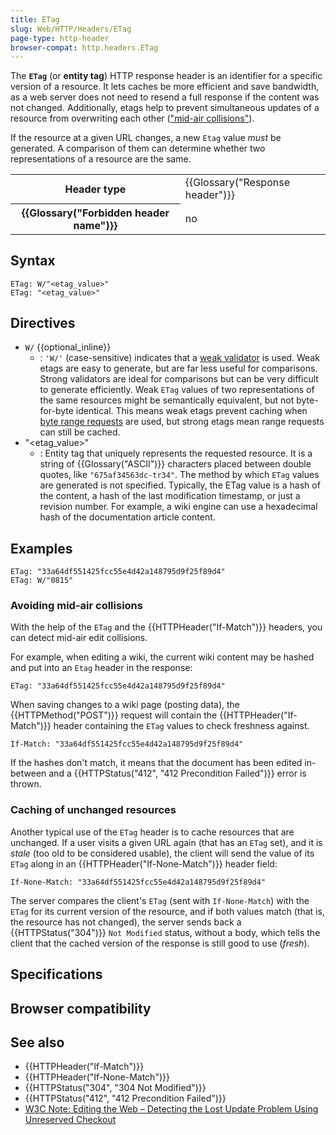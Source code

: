 ```yaml
---
title: ETag
slug: Web/HTTP/Headers/ETag
page-type: http-header
browser-compat: http.headers.ETag
---
```




The **`ETag`** (or **entity tag**) HTTP response header is an identifier for a
specific version of a resource. It lets caches be more efficient and save bandwidth, as
a web server does not need to resend a full response if the content was not changed.
Additionally, etags help to prevent simultaneous updates of a resource from overwriting
each other (["mid-air collisions"](#avoiding_mid-air_collisions)).

If the resource at a given URL changes, a new `Etag` value _must_ be
generated. A comparison of them can determine whether two representations of a resource
are the same.

<table class="properties">
  <tbody>
    <tr>
      <th scope="row">Header type</th>
      <td>{{Glossary("Response header")}}</td>
    </tr>
    <tr>
      <th scope="row">{{Glossary("Forbidden header name")}}</th>
      <td>no</td>
    </tr>
  </tbody>
</table>

## Syntax

```http
ETag: W/"<etag_value>"
ETag: "<etag_value>"
```

## Directives

- `W/` {{optional_inline}}
  - : `'W/'` (case-sensitive) indicates that a [weak validator](/Web/HTTP/Conditional_requests#weak_validation)
    is used. Weak etags are easy to generate, but are far less useful for comparisons.
    Strong validators are ideal for comparisons but can be very difficult to generate
    efficiently. Weak `ETag` values of two representations of the same
    resources might be semantically equivalent, but not byte-for-byte identical. This
    means weak etags prevent caching when [byte range requests](/Web/HTTP/Headers/Accept-Ranges) are used,
    but strong etags mean range requests can still be cached.
- "\<etag_value>"
  - : Entity tag that uniquely represents the requested resource. It is a string of {{Glossary("ASCII")}}
    characters placed between double quotes, like `"675af34563dc-tr34"`. The
    method by which `ETag` values are generated is not specified. Typically, the ETag value
    is a hash of the content, a hash of the last modification timestamp, or just a revision number.
    For example, a wiki engine can use a hexadecimal hash of the documentation article content.

## Examples

```http
ETag: "33a64df551425fcc55e4d42a148795d9f25f89d4"
ETag: W/"0815"
```

### Avoiding mid-air collisions

With the help of the `ETag` and the {{HTTPHeader("If-Match")}} headers, you
can detect mid-air edit collisions.

For example, when editing a wiki, the current wiki content may be hashed
and put into an `Etag` header in the response:

```http
ETag: "33a64df551425fcc55e4d42a148795d9f25f89d4"
```

When saving changes to a wiki page (posting data), the {{HTTPMethod("POST")}} request
will contain the {{HTTPHeader("If-Match")}} header containing the `ETag`
values to check freshness against.

```http
If-Match: "33a64df551425fcc55e4d42a148795d9f25f89d4"
```

If the hashes don't match, it means that the document has been edited in-between and a
{{HTTPStatus("412", "412 Precondition Failed")}} error is thrown.

### Caching of unchanged resources

Another typical use of the `ETag` header is to cache resources that are
unchanged. If a user visits a given URL again (that has an `ETag` set), and
it is _stale_ (too old to be considered usable), the client will send the value
of its `ETag` along in an {{HTTPHeader("If-None-Match")}} header field:

```http
If-None-Match: "33a64df551425fcc55e4d42a148795d9f25f89d4"
```

The server compares the client's `ETag` (sent with
`If-None-Match`) with the `ETag` for its current version of the
resource, and if both values match (that is, the resource has not changed), the server
sends back a {{HTTPStatus("304")}} `Not Modified` status, without a body,
which tells the client that the cached version of the response is still good to use
(_fresh_).

## Specifications



## Browser compatibility



## See also

- {{HTTPHeader("If-Match")}}
- {{HTTPHeader("If-None-Match")}}
- {{HTTPStatus("304", "304 Not Modified")}}
- {{HTTPStatus("412", "412 Precondition Failed")}}
- [W3C Note: Editing the Web – Detecting the Lost Update Problem Using Unreserved Checkout](https://www.w3.org/1999/04/Editing/)
